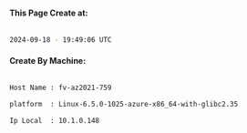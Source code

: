 
   
#### This Page Create at:

```bash

2024-09-18 - 19:49:06 UTC

```

#### Create By Machine:

```bash

Host Name : fv-az2021-759

platform  : Linux-6.5.0-1025-azure-x86_64-with-glibc2.35

Ip Local  : 10.1.0.148

```

